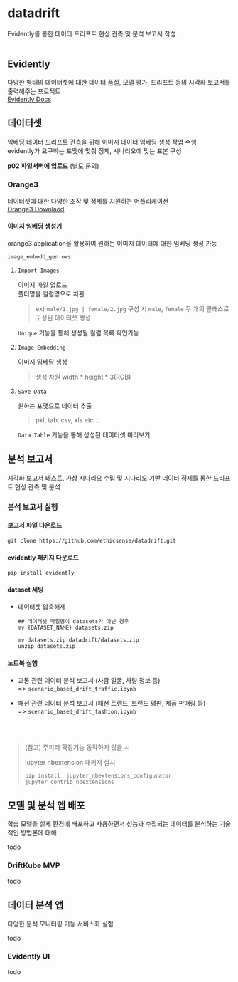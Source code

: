 # datadrift
Evidently를 통한 데이터 드리프트 현상 관측 및 분석 보고서 작성<br>
<br>



## Evidently
다양한 형태의 데이터셋에 대한 데이터 품질, 모델 평가, 드리프트 등의 시각화 보고서를 출력해주는 프로젝트<br>
[Evidently Docs](https://www.evidentlyai.com/)



## 데이터셋
임베딩 데이터 드리프트 관측을 위해 이미지 데이터 임베딩 생성 작업 수행<br>
evidently가 요구하는 포맷에 맞춰 정제, 시나리오에 맞는 표본 구성<br>

**p02 파일서버에 업로드** (별도 문의)

### Orange3
데이터셋에 대한 다양한 조작 및 정제를 지원하는 어플리케이션<br>
[Orange3 Downlaod](https://orangedatamining.com/download/)

#### 이미지 임베딩 생성기
orange3 application을 활용하여 원하는 이미지 데이터에 대한 임베딩 생성 가능

```image_embedd_gen.ows```<br>

1. ```Import Images```<br>

   이미지 파일 업로드<br>
   폴더명을 컬럼명으로 치환
     >ex) ```male/1.jpg | female/2.jpg``` 구성 시 ```male```, ```female``` 두 개의 클래스로 구성된 데이터셋 생성<br>
     
   ```Unique``` 기능을 통해 생성될 컬럼 목록 확인가능
   
3. ```Image Embedding```<br>

   이미지 임베딩 생성
     >생성 차원 width * height * 3(RGB)
   
5. ```Save Data```<br>

   원하는 포맷으로 데이터 추출
     >pkl, tab, csv, xls etc...

   ```Data Table``` 기능을 통해 생성된 데이터셋 미리보기



## 분석 보고서
시각화 보고서 테스트, 가상 시나리오 수립 및 시나리오 기반 데이터 정제를 통한 드리프트 현상 관측 및 분석

### 분석 보고서 실행

#### 보고서 파일 다운로드
```git clone https://github.com/ethicsense/datadrift.git```

#### evidently 패키지 다운로드
```pip install evidently```

#### dataset 세팅
* 데이터셋 압축해제
  
  ```
  ## 데이터셋 파일명이 datasets가 아닌 경우
  mv {DATASET_NAME} datasets.zip

  mv datasets.zip datadrift/datasets.zip
  unzip datasets.zip
  ```

#### 노트북 실행
* 교통 관련 데이터 분석 보고서 (사람 얼굴, 차량 정보 등)<br>
  => ```scenario_based_drift_traffic.ipynb```
  
* 패션 관련 데이터 분석 보고서 (패션 트렌드, 브랜드 평판, 제품 판매량 등)<br>
  => ```scenario_based_drift_fashion.ipynb```

<br>
<br>

>(참고) 주피터 확장기능 동작하지 않을 시
><br>
>
>jupyter nbextension 패키지 설치
> 
>```
>pip install  jupyter_nbextensions_configurator jupyter_contrib_nbextensions
>```



## 모델 및 분석 앱 배포
학습 모델을 실제 환경에 배포하고 사용하면서 성능과 수집되는 데이터를 분석하는 기술적인 방법론에 대해<br>

todo

### DriftKube MVP

todo



## 데이터 분석 앱
다양한 분석 모니터링 기능 서비스화 실험<br>

todo

### Evidently UI
todo
